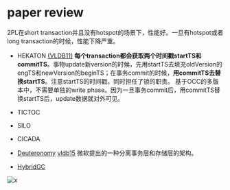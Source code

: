# paper review

2PL在short transaction并且没有hotspot的场景下，性能好。一旦有hotspot或者long transaction的时候，性能下降严重。

- HEKATON [(VLDB11)](http://www.vldb.org/pvldb/vol5/p298_per-akelarson_vldb2012.pdf)
**每个transaction都会获取两个时间戳startTS和commitTS**。事物update新version的时候，先用startTS去填充oldVersion的engTS和newVersion的beginTS；在事务commit的时候，**用commitTS去替换startTS**。注意startTS的时间戳，同时担任了锁的职责。
基于OCC的多版本中，不需要单独的write phase。因为一旦事务commit后，用commitTS替换startTS后，update数据就对外可见。

- TICTOC
- SILO
- CICADA
- [Deuteronomy](http://justinlevandoski.org/papers/CIDR2011_Deuteronomy.pdf) 
[vldb15](http://www.vldb.org/pvldb/vol8/p2146-levandoski.pdf) 微软提出的一种分离事务层和存储层的架构。
- [HybridGC](https://15721.courses.cs.cmu.edu/spring2019/papers/05-mvcc3/p1307-lee.pdf)


![x](https://liliang.s3.ap-northeast-2.amazonaws.com/figure/liliang.jpg)

